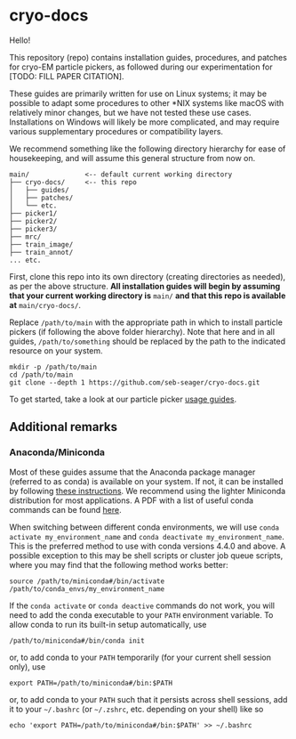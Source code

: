 # cryo-docs

Hello!

This repository (repo) contains installation guides, procedures, and patches for cryo-EM particle pickers, as followed during our experimentation for [TODO: FILL PAPER CITATION].

These guides are primarily written for use on Linux systems; it may be possible to adapt some procedures to other *NIX systems like macOS with relatively minor changes, but we have not tested these use cases. Installations on Windows will likely be more complicated, and may require various supplementary procedures or compatibility layers.

We recommend something like the following directory hierarchy for ease of housekeeping, and will assume this general structure from now on.

```text
main/              <-- default current working directory
├── cryo-docs/     <-- this repo
│   ├── guides/
│   ├── patches/
│   └── etc.
├── picker1/
├── picker2/
├── picker3/
├── mrc/
├── train_image/
├── train_annot/
... etc.
```

First, clone this repo into its own directory (creating directories as needed), as per the above structure. **All installation guides will begin by assuming that your current working directory is** `main/` **and that this repo is available at** `main/cryo-docs/`.

Replace `/path/to/main` with the appropriate path in which to install particle pickers (if following the above folder hierarchy). Note that here and in all guides, `/path/to/something` should be replaced by the path to the indicated resource on your system.

```shell script
mkdir -p /path/to/main
cd /path/to/main
git clone --depth 1 https://github.com/seb-seager/cryo-docs.git
```

To get started, take a look at our particle picker [usage guides](guides).

## Additional remarks

### Anaconda/Miniconda

Most of these guides assume that the Anaconda package manager (referred to as conda) is available on your system. If not, it can be installed by following [these instructions](https://docs.conda.io/projects/conda/en/latest/user-guide/install/). We recommend using the lighter Miniconda distribution for most applications. A PDF with a list of useful conda commands can be found [here](https://docs.conda.io/projects/conda/en/4.6.0/_downloads/52a95608c49671267e40c689e0bc00ca/conda-cheatsheet.pdf).

When switching between different conda environments, we will use `conda activate my_environment_name` and `conda deactivate my_environment_name`. This is the preferred method to use with conda versions 4.4.0 and above. A possible exception to this may be shell scripts or cluster job queue scripts, where you may find that the following method works better:

```shell script
source /path/to/miniconda#/bin/activate /path/to/conda_envs/my_environment_name
``` 

If the `conda activate` or `conda deactive` commands do not work, you will need to add the conda executable to your `PATH` environment variable. To allow conda to run its built-in setup automatically, use

```shell script
/path/to/miniconda#/bin/conda init
```

or, to add conda to your `PATH` temporarily (for your current shell session only), use

```shell script
export PATH=/path/to/miniconda#/bin:$PATH
```

or, to add conda to your `PATH` such that it persists across shell sessions, add it to your `~/.bashrc` (or `~/.zshrc`, etc. depending on your shell) like so

```shell script
echo 'export PATH=/path/to/miniconda#/bin:$PATH' >> ~/.bashrc
```
